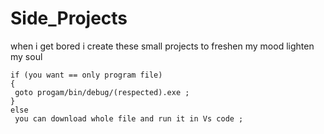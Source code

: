 # Side_Projects
when i get bored i create these small projects to freshen my mood lighten my soul
```
if (you want == only program file)
{
 goto progam/bin/debug/(respected).exe ;
}
else
 you can download whole file and run it in Vs code ;
```
